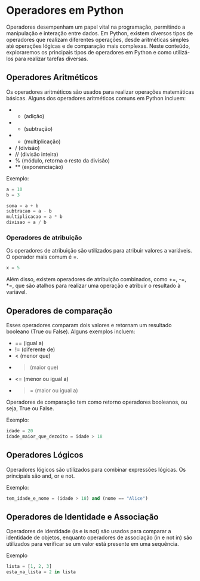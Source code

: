 # Operadores em Python

Operadores desempenham um papel vital na programação, permitindo a manipulação e interação entre dados. Em Python, existem diversos tipos de operadores que realizam diferentes operações, desde aritméticas simples até operações lógicas e de comparação mais complexas. Neste conteúdo, exploraremos os principais tipos de operadores em Python e como utilizá-los para realizar tarefas diversas.

## Operadores Aritméticos

Os operadores aritméticos são usados para realizar operações matemáticas básicas. Alguns dos operadores aritméticos comuns em Python incluem:

- - (adição)
- - (subtração)
- - (multiplicação)
- / (divisão)
- // (divisão inteira)
- % (módulo, retorna o resto da divisão)
- \*\* (exponenciação)

Exemplo:

```python
a = 10
b = 3

soma = a + b
subtracao = a - b
multiplicacao = a * b
divisao = a / b
```

### Operadores de atribuição

Os operadores de atribuição são utilizados para atribuir valores a variáveis. O operador mais comum é =.

```python
x = 5
```

Além disso, existem operadores de atribuição combinados, como +=, -=, \*=, que são atalhos para realizar uma operação e atribuir o resultado à variável.

## Operadores de comparação

Esses operadores comparam dois valores e retornam um resultado booleano (True ou False). Alguns exemplos incluem:

- == (igual a)
- != (diferente de)
- < (menor que)
- > (maior que)
- <= (menor ou igual a)
- >= (maior ou igual a)

Operadores de comparação tem como retorno operadores booleanos, ou seja, True ou False.

Exemplo:

```python
idade = 20
idade_maior_que_dezoito = idade > 18
```

## Operadores Lógicos

Operadores lógicos são utilizados para combinar expressões lógicas. Os principais são and, or e not.

Exemplo:

```python
tem_idade_e_nome = (idade > 18) and (nome == "Alice")
```

## Operadores de Identidade e Associação

Operadores de identidade (is e is not) são usados para comparar a identidade de objetos, enquanto operadores de associação (in e not in) são utilizados para verificar se um valor está presente em uma sequência.

Exemplo

```python
lista = [1, 2, 3]
esta_na_lista = 2 in lista
```
